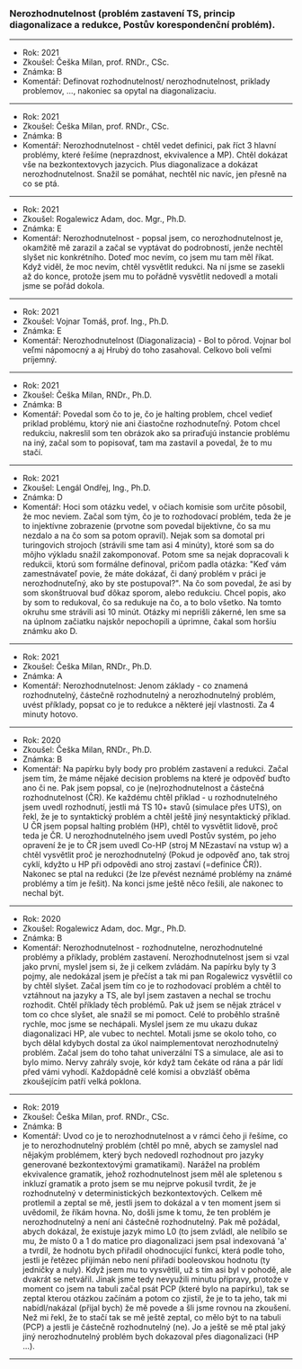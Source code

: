 ### Nerozhodnutelnost (problém zastavení TS, princip diagonalizace a redukce, Postův korespondenční problém).

----------------------------------------

- Rok: 2021
- Zkoušel: Češka Milan, prof. RNDr., CSc.
- Známka: B
- Komentář: Definovat rozhodnutelnost/ nerozhodnutelnost, priklady problemov, ..., nakoniec sa opytal na diagonalizaciu.

----------------------------------------

- Rok: 2021
- Zkoušel: Češka Milan, prof. RNDr., CSc.
- Známka: B
- Komentář: Nerozhodnutelnost - chtěl vedet definici, pak říct 3 hlavní problémy, které řešíme (neprazdnost, ekvivalence a MP). Chtěl dokázat vše na bezkontextovych jazycich. Plus diagonalizace a dokázat nerozhodnutelnost. Snažil se pomáhat, nechtěl nic navíc, jen přesně na co se ptá.

----------------------------------------

- Rok: 2021
- Zkoušel: Rogalewicz Adam, doc. Mgr., Ph.D.
- Známka: E
- Komentář: Nerozhodnutelnost - popsal jsem, co nerozhodnutelnost je, okamžitě mě zarazil a začal se vyptávat do podrobností, jenže nechtěl slyšet nic konkrétního. Doteď moc nevím, co jsem mu tam měl říkat. Když viděl, že moc nevím, chtěl vysvětlit redukci. Na ní jsme se zasekli až do konce, protože jsem mu to pořádně vysvětlit nedovedl a motali jsme se pořád dokola.

----------------------------------------

- Rok: 2021
- Zkoušel: Vojnar Tomáš, prof. Ing., Ph.D.
- Známka: E
- Komentář: Nerozhodnutelnost (Diagonalizacia) - Bol to pôrod. Vojnar bol veľmi nápomocný a aj Hrubý do toho zasahoval. Celkovo boli veľmi príjemný.

----------------------------------------

- Rok: 2021
- Zkoušel: Češka Milan, RNDr., Ph.D.
- Známka: B
- Komentář: Povedal som čo to je, čo je halting problem, chcel vedieť priklad problému, ktorý nie ani čiastočne rozhodnuteľný. Potom chcel redukciu, nakreslil som ten obrázok ako sa priraďujú instancie problému na iný, začal som to popisovať, tam ma zastavil a povedal, že to mu stačí.

----------------------------------------

- Rok: 2021
- Zkoušel: Lengál Ondřej, Ing., Ph.D.
- Známka: D
- Komentář: Hoci som otázku vedel, v očiach komisie som určite pôsobil, že moc neviem.  Začal som tým, čo je to rozhodovací problém, teda že je to injektívne zobrazenie (prvotne som povedal bijektívne, čo sa mu nezdalo a na čo som sa potom opravil). Nejak som sa domotal pri turingovich strojoch (strávili sme tam asi 4 minúty), ktoré som sa do môjho výkladu snažil zakomponovať. Potom sme sa nejak dopracovali k redukcii, ktorú som formálne definoval, pričom padla otázka: "Keď vám zamestnávateľ povie, že máte dokázať, či daný problém v práci je nerozhodnuteľný, ako by ste postupoval?". Na čo som povedal, že asi by som skonštruoval buď dôkaz sporom, alebo redukciu. Chcel popis, ako by som to redukoval, čo sa redukuje na čo, a to bolo všetko. Na tomto okruhu sme strávili asi 10 minút. Otázky mi neprišli zákerné, len sme sa na úplnom začiatku najskôr nepochopili a úprimne, čakal som horšiu známku ako D.

----------------------------------------

- Rok: 2021
- Zkoušel: Češka Milan, RNDr., Ph.D.
- Známka: A
- Komentář: Nerozhodnutelnost: Jenom základy - co znamená rozhodnutelný, částečně rozhodnutelný a nerozhodnutelný problém, uvést příklady, popsat co je to redukce a některé její vlastnosti. Za 4 minuty hotovo.

----------------------------------------

- Rok: 2020
- Zkoušel: Češka Milan, RNDr., Ph.D.
- Známka: B
- Komentář: Na papírku byly body pro problém zastavení a redukci. Začal jsem tím, že máme nějaké decision problems na které je odpověď buďto ano či ne. Pak jsem popsal, co je (ne)rozhodnutelnost a částečná rozhodnutelnost (ČR). Ke každému chtěl příklad - u rozhodnutelného jsem uvedl rozhodnutí, jestli má TS 10+ stavů (simulace přes UTS), on řekl, že je to syntaktický problém a chtěl ještě jiný nesyntaktický příklad. U ČR jsem popsal halting problém (HP), chtěl to vysvětlit lidově, proč teda je ČR. U nerozhodnutelného jsem uvedl Postův systém, po jeho opravení že je to ČR jsem uvedl Co-HP (stroj M NEzastaví na vstup w) a chtěl vysvětlit proč je nerozhodnutelný (Pokud je odpověď ano, tak stroj cyklí, kdyžto u HP při odpovědi ano stroj zastaví (=definice ČR)). Nakonec se ptal na redukci (že lze převést neznámé problémy na známé problémy a tím je řešit). Na konci jsme ještě něco řešili, ale nakonec to nechal být.

----------------------------------------

- Rok: 2020
- Zkoušel: Rogalewicz Adam, doc. Mgr., Ph.D.
- Známka: B
- Komentář: Nerozhodnutelnost - rozhodnutelne, nerozhodnutelné problémy a příklady, problém zastavení. Nerozhodnutelnost jsem si vzal jako první, myslel jsem si, že ji celkem zvládám. Na papírku byly ty 3 pojmy, ale nedokázal jsem je přečíst a tak mi pan Rogalewicz vysvětlil co by chtěl slyšet. Začal jsem tím co je to rozhodovací problém a chtěl to vztáhnout na jazyky a TS, ale byl jsem zastaven a nechal se trochu rozhodit. Chtěl příklady těch problémů. Pak už jsem se nějak ztrácel v tom co chce slyšet, ale snažil se mi pomoct. Celé to proběhlo strašně rychle, moc jsme se nechápali. Myslel jsem ze mu ukazu dukaz diagonalizaci HP, ale vubec to nechtel. Motali jsme se okolo toho, co bych dělal kdybych dostal za úkol naimplementovat nerozhodnutelný problém. Začal jsem do toho tahat univerzální TS a simulace, ale asi to bylo mimo. Nervy zahrály svoje, kór když tam čekáte od rána a pár lidí před vámi vyhodí. Každopádně celé komisi a obvzlášť oběma zkoušejícím patří velká poklona.

----------------------------------------

- Rok: 2019
- Zkoušel: Češka Milan, prof. RNDr., CSc.
- Známka: B
- Komentář: Uvod co je to nerozhodnutelnost a v rámci čeho ji řešíme, co je to nerozhodnutelný problém (chtěl po mně, abych se zamyslel nad nějakým problémem, který bych nedovedl rozhodnout pro jazyky generované bezkontextovými gramatikami). Narážel na problém ekvivalence gramatik, jehož rozhodnutelnost jsem měl ale spletenou s inkluzí gramatik a proto jsem se mu nejprve pokusil tvrdit, že je rozhodnutelný v deterministických bezkontextových. Celkem mě protlemil a zeptal se mě, jestli jsem to dokázal a v ten moment jsem si uvědomil, že říkám hovna. No, došli jsme k tomu, že ten problém je nerozhodnutelný a není ani částečně rozhodnutelný. Pak mě požádal, abych dokázal, že existuje jazyk mimo L0 (to jsem zvládl, ale nelíbilo se mu, že místo 0 a 1 do matice pro diagonalizaci jsem psal indexovaná 'a' a tvrdil, že hodnotu bych přiřadil ohodnocující funkcí, která podle toho, jestli je řetězec přijímán nebo není přiřadí booleovskou hodnotu (ty jedničky a nuly). Když jsem mu to vysvětlil, už s tím asi byl v pohodě, ale dvakrát se netvářil. Jinak jsme tedy nevyužili minutu přípravy, protože v moment co jsem na tabuli začal psát PCP (které bylo na papírku), tak se zeptal kterou otázkou začínám a potom co zjistil, že je to ta jeho, tak mi nabídl/nakázal (přijal bych) že mě povede a šli jsme rovnou na zkoušení. Než mi řekl, že to stačí tak se mě ještě zeptal, co mělo být to na tabuli (PCP) a jestli je částečně rozhodnutelný (ne). Jo a ještě se mě ptal jaký jiný nerozhodnutelný problém bych dokazoval přes diagonalizaci (HP ...).

----------------------------------------
